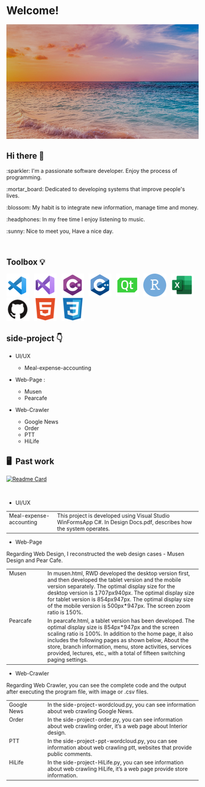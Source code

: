 <p align="center"><a><h1>Welcome!</h1></a><img width="1000" height="300" src="https://github.com/helloyachu/helloyachu/blob/main/tool/images.png"></p>

## Hi there 👋
<p>:sparkler: I'm a passionate software developer. Enjoy the process of programming.</p>
<p>:mortar_board: Dedicated to developing systems that improve people's lives.</p>
<p>:blossom: My habit is to integrate new information, manage time and money.</p>
<p>:headphones: In my free time I enjoy listening to music.</p>
<p>:sunny: Nice to meet you, Have a nice day.</p>

<br>

## Toolbox :bulb:
<img  src="https://github.com/helloyachu/helloyachu/blob/main/tool/vscode.png" alt="vscode" width="60" height="60"/> &nbsp;
<img  src="https://github.com/helloyachu/helloyachu/blob/main/tool/Visual Studio.png" alt="Visual Studio" width="60" height="60"/> &nbsp;
<img  src="https://github.com/helloyachu/helloyachu/blob/main/tool/c-sharp.png" alt="c-sharp" width="60" height="60"/> &nbsp;
<img  src="https://github.com/helloyachu/helloyachu/blob/main/tool/c++.png" alt="c++" width="60" height="60"/> &nbsp;
<img  src="https://github.com/helloyachu/helloyachu/blob/main/tool/Qt.png" alt="Qt" width="60" height="60"/> &nbsp;
<img  src="https://github.com/helloyachu/helloyachu/blob/main/tool/RStudio.png" alt="RStudio" width="60" height="60"/> &nbsp;
<img  src="https://github.com/helloyachu/helloyachu/blob/main/tool/excel.png" alt="excel" width="60" height="60"/> &nbsp;
<img  src="https://github.com/helloyachu/helloyachu/blob/main/tool/Github.png" alt="Github" width="60" height="60"/> &nbsp;
<img  src="https://raw.githubusercontent.com/devicons/devicon/1119b9f84c0290e0f0b38982099a2bd027a48bf1/icons/html5/html5-plain.svg" alt="HTML5" width="60" height="60"/> &nbsp;
<img  src="https://raw.githubusercontent.com/devicons/devicon/1119b9f84c0290e0f0b38982099a2bd027a48bf1/icons/css3/css3-original.svg" alt="CSS3" width="60" height="60"/>

## side-project :point_down:
 - UI/UX
   - Meal-expense-accounting

 - Web-Page : 
   - Musen
   - Pearcafe

 - Web-Crawler
   - Google News
   - Order
   - PTT
   - HiLife

## 🖥 &nbsp;Past work
[![Readme Card](https://github-readme-stats.vercel.app/api/pin/?username=helloyachu&repo=Side-Project&bg_color=0d1116&title_color=ce09ec&text_color=a4aacb&icon_color=007ec6)](https://github.com/helloyachu/Side-Project.git)

<br>

 - UI/UX
<table>
  <tr>
    <td valign="top" width="25%">Meal-expense-accounting</td>
    <td valign="top" width="75%">This project is developed using Visual Studio WinFormsApp C#.
In Design Docs.pdf, describes how the system operates.</td>
  </tr>
</table>

 - Web-Page
<table>
  <p>Regarding Web Design, I reconstructed the web design cases - Musen Design and Pear Cafe.</p>
  <tr>
    <td valign="top" width="20%">Musen</td>
    <td valign="top" width="80%">In musen.html, RWD developed the desktop version first, and then developed the tablet version and the mobile version separately. The optimal display size for the desktop version is 1707px940px. The optimal display size for tablet version is 854px947px. The optimal display size of the mobile version is 500px*947px. The screen zoom ratio is 150%.</td>
  </tr>
  <tr>
    <td valign="top" width="20%">Pearcafe</td>
    <td valign="top" width="80%">In pearcafe.html, a tablet version has been developed. The optimal display size is 854px*947px and the screen scaling ratio is 100%. In addition to the home page, it also includes the following pages as shown below, About the store, branch information, menu, store activities, services provided, lectures, etc., with a total of fifteen switching paging settings.</td>
  </tr>
</table>

 -  Web-Crawler
<table>
    <p>Regarding Web Crawler, you can see the complete code and the output after executing the program file, with image or .csv files.</p>
  <tr>
    <td valign="top" width="20%">Google News</td>
    <td valign="top" width="80%">In the side-project-wordcloud.py, you can see information about web crawling Google News.</td>
  </tr>
  <tr>
    <td valign="top" width="20%">Order</td>
    <td valign="top" width="80%">In the side-project-order.py, you can see information about web crawling order, it’s a web page about Interior design.</td>
  </tr>
  <tr>
    <td valign="top" width="20%">PTT</td>
    <td valign="top" width="80%">In the side-project-ppt-wordcloud.py, you can see information about web crawling ptt, websites that provide public comments.</td>
  </tr>
  <tr>
    <td valign="top" width="20%">HiLife</td>
    <td valign="top" width="80%">In the side-project-HiLife.py, you can see information about web crawling HiLife, it’s a web page provide store information.</td>
  </tr>
</table>

<!--
**helloyachu/helloyachu** is a ✨ _special_ ✨ repository because its `README.md` (this file) appears on your GitHub profile.

Here are some ideas to get you started:

- 🔭 I’m currently working on ...
- 🌱 I’m currently learning ...
- 👯 I’m looking to collaborate on ...
- 🤔 I’m looking for help with ...
- 💬 Ask me about ...
- 📫 How to reach me: ...
- 😄 Pronouns: ...
- ⚡ Fun fact: ...
-->

